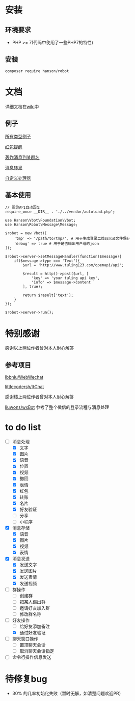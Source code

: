 
# 安装

## 环境要求

* PHP >= 7(代码中使用了一些PHP7的特性)

## 安装

```
composer require hanson/robot
```

# 文档

详细文档在[wiki](https://github.com/HanSon/vbot/wiki)中

## 例子

[所有类型例子](https://github.com/HanSon/vbot/blob/master/example/index.php)

[红包提醒](https://github.com/HanSon/vbot/blob/master/example/hongbao.php)

[轰炸消息到某群名](https://github.com/HanSon/vbot/blob/master/example/group.php)

[消息转发](https://github.com/HanSon/vbot/blob/master/example/forward.php)

[自定义处理器](https://github.com/HanSon/vbot/blob/master/example/custom.php)


## 基本使用

```
// 图灵API自动回复
require_once __DIR__ . './../vendor/autoload.php';

use Hanson\Vbot\Foundation\Vbot;
use Hanson\Robot\Message\Message;

$robot = new Vbot([
    'tmp' => '/path/to/tmp/', # 用于生成登录二维码以及文件保存
    'debug' => true # 用于是否输出用户组的json
]);

$robot->server->setMessageHandler(function($message){
    if($message->type === 'Text'){
        $url = 'http://www.tuling123.com/openapi/api';

        $result = http()->post($url, [
            'key' => 'your tuling api key',
            'info' => $message->content
        ], true);

        return $result['text'];
    }
});

$robot->server->run();

```

# 特别感谢


感谢以上两位作者曾对本人耐心解答

## 参考项目

[lbbniu/WebWechat](https://github.com/lbbniu/WebWechat)

[littlecodersh/ItChat](https://github.com/littlecodersh/ItChat) 

感谢楼上两位作者曾对本人耐心解答

[liuwons/wxBot](https://github.com/liuwons/wxBot) 参考了整个微信的登录流程与消息处理

# to do list

- [ ] 消息处理
  - [x] 文字
  - [x] 图片
  - [x] 语音
  - [x] 位置
  - [x] 视频
  - [x] 撤回
  - [x] 表情
  - [x] 红包
  - [x] 转账
  - [x] 名片
  - [x] 好友验证
  - [ ] 分享
  - [ ] 小程序
  
- [x] 消息存储
  - [x] 语音
  - [x] 图片
  - [x] 视频
  - [x] 表情

- [x] 消息发送
  - [x] 发送文字
  - [x] 发送图片
  - [x] 发送表情
  - [x] 发送视频

- [ ] 群操作
  - [ ] 创建群
  - [ ] 把某人踢出群
  - [ ] 邀请好友加入群
  - [ ] 修改群名称
  
- [ ] 好友操作
  - [ ] 给好友添加备注
  - [x] 通过好友验证

- [ ] 聊天窗口操作
  - [ ] 置顶聊天会话
  - [ ] 取消聊天会话指定
  
- [ ] 命令行操作信息发送
  
# 待修复bug

* 30% 的几率初始化失败（暂时无解，如清楚问题欢迎PR）
